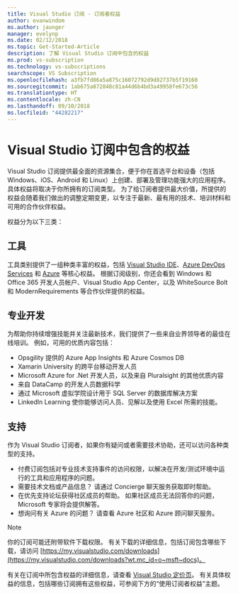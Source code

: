 ```yaml
---
title: Visual Studio 订阅 - 订阅者权益
author: evanwindom
ms.author: jaunger
manager: evelynp
ms.date: 02/12/2018
ms.topic: Get-Started-Article
description: 了解 Visual Studio 订阅中包含的权益
ms.prod: vs-subscription
ms.technology: vs-subscriptions
searchscope: VS Subscription
ms.openlocfilehash: a3fb7fd86a5a875c16072792d9d82737b5f19160
ms.sourcegitcommit: 1ab675a872848c81a44d6b4bd3a49958fe673c56
ms.translationtype: HT
ms.contentlocale: zh-CN
ms.lasthandoff: 09/10/2018
ms.locfileid: "44282217"
---
```

# <a name="benefits-included-in-your-visual-studio-subscription"></a>Visual Studio 订阅中包含的权益

Visual Studio 订阅提供最全面的资源集合，便于你在首选平台和设备（包括 Windows、iOS、Android 和 Linux）上创建、部署及管理功能强大的应用程序。  具体权益将取决于你所拥有的订阅类型。  为了给订阅者提供最大价值，所提供的权益会随着我们做出的调整定期变更，以专注于最新、最有用的技术、培训材料和可用的合作伙伴权益。

权益分为以下三类：

## <a name="tools"></a>工具
工具类别提供了一组种类丰富的权益，包括 [Visual Studio IDE](vs-ide-benefit.md)、[Azure DevOps Services](vs-azure-devops.md) 和 [Azure](vs-azure.md) 等核心权益。  根据订阅级别，你还会看到 Windows 和 Office 365 开发人员帐户、Visual Studio App Center，以及 WhiteSource Bolt 和 ModernRequirements 等合作伙伴提供的权益。

## <a name="professional-development"></a>专业开发
为帮助你持续增强技能并关注最新技术，我们提供了一些来自业界领导者的最佳在线培训。 例如，可用的优质内容包括：
- Opsgility 提供的 Azure App Insights 和 Azure Cosmos DB
- Xamarin University 的跨平台移动开发人员
- Microsoft Azure for .Net 开发人员，以及来自 Pluralsight 的其他优质内容
- 来自 DataCamp 的开发人员数据科学
- 通过 Microsoft 虚拟学院设计用于 SQL Server 的数据库解决方案
- LinkedIn Learning 使你能够访问人员、见解以及使用 Excel 所需的技能。

## <a name="support"></a>支持
作为 Visual Studio 订阅者，如果你有疑问或者需要技术协助，还可以访问各种类型的支持。
- 付费订阅包括对专业技术支持事件的访问权限，以解决在开发/测试环境中运行的工具和应用程序的问题。
- 需要技术文档或产品信息？  请通过 Concierge 聊天服务获取即时帮助。
- 在优先支持论坛获得社区成员的帮助。  如果社区成员无法回答你的问题，Microsoft 专家将会提供解答。
- 想询问有关 Azure 的问题？  请查看 Azure 社区和 Azure 顾问聊天服务。

> [!NOTE]
> 你的订阅可能还附带软件下载权限。  有关下载的详细信息，包括订阅包含哪些下载，请访问 [https://my.visualstudio.com/downloads](https://my.visualstudio.com/downloads?wt.mc_id=o~msft~docs)。

有关在订阅中所包含权益的详细信息，请查看 [Visual Studio 定价页](https://visualstudio.microsoft.com/vs/pricing/)。  有关具体权益的信息，包括哪些订阅拥有这些权益，可参阅下方的“使用订阅者权益”主题。

